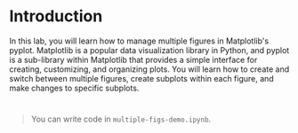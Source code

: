 # Introduction

In this lab, you will learn how to manage multiple figures in Matplotlib's pyplot. Matplotlib is a popular data visualization library in Python, and pyplot is a sub-library within Matplotlib that provides a simple interface for creating, customizing, and organizing plots. You will learn how to create and switch between multiple figures, create subplots within each figure, and make changes to specific subplots.

#

> You can write code in `multiple-figs-demo.ipynb`.
